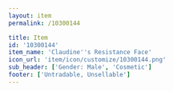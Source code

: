 ```yaml
---
layout: item
permalink: /10300144

title: Item
id: '10300144'
item_name: 'Claudine''s Resistance Face'
icon_url: 'item/icon/customize/10300144.png'
sub_header: ['Gender: Male', 'Cosmetic']
footer: ['Untradable, Unsellable']
---
```

